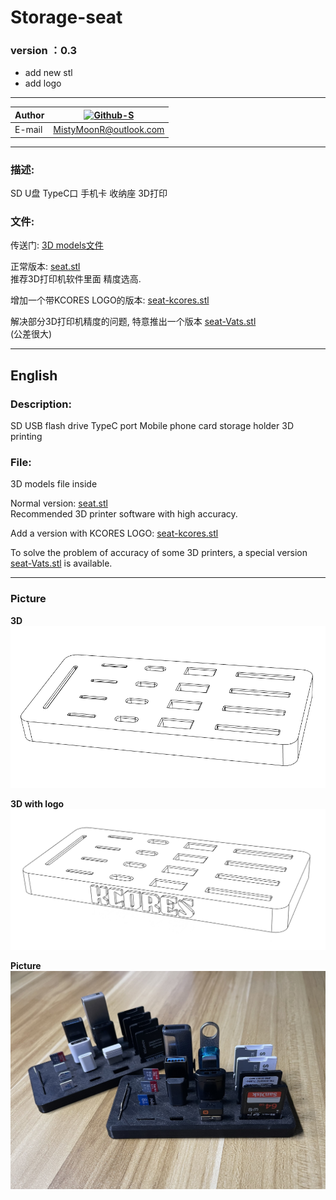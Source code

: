 # Storage-seat

### version ：0.3
- add new stl
- add logo

-----------------------
| Author | [![Github-S]][Github]  |
| ------ | ---------------------- |
| E-mail | MistyMoonR@outlook.com |

-----------------------

### 描述:
SD U盘 TypeC口 手机卡 收纳座 3D打印


### 文件:

传送门: [3D models文件](3D-Models)


正常版本: [seat.stl](3D-Models/seat.stl)        
推荐3D打印机软件里面 精度选高.

增加一个带KCORES LOGO的版本: [seat-kcores.stl](3D-Models/seat-kcores.stl)

解决部分3D打印机精度的问题, 特意推出一个版本 [seat-Vats.stl](3D-Models/seat-Vats.stl)       
(公差很大)

-----------------------
## English

### Description:
SD USB flash drive TypeC port Mobile phone card storage holder 3D printing

### File:
3D models file inside  

Normal version: [seat.stl](3D-Models/seat.stl)        
Recommended 3D printer software with high accuracy.

Add a version with KCORES LOGO: [seat-kcores.stl](3D-Models/seat-kcores.stl)

To solve the problem of accuracy of some 3D printers, a special version [seat-Vats.stl](3D-Models/seat-Vats.stl) is available.


-----------------------
### Picture        
**3D**   
![IMG](/Pictures/3D.png)    

**3D with logo**   
![IMG](/Pictures/3D-V2.png)    


**Picture**         
![IMG](/Pictures/picture1.JPG)



[Github]:https://github.com/MistyMoonR "Github"
[Github-S]: https://badgen.net/badge/Github/MistyMoon/:color?icon=github
